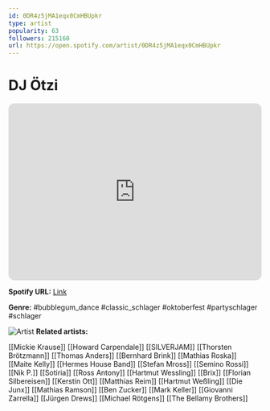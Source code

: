 ```yaml
---
id: 0DR4z5jMA1eqx0CmHBUpkr
type: artist
popularity: 63
followers: 215160
url: https://open.spotify.com/artist/0DR4z5jMA1eqx0CmHBUpkr
---
```

# DJ Ötzi

<iframe style="border-radius:12px" src="https://open.spotify.com/embed/artist/0DR4z5jMA1eqx0CmHBUpkr" width="100%" height="352" frameBorder="0" allowfullscreen="" allow="autoplay; clipboard-write; encrypted-media; fullscreen; picture-in-picture" loading="lazy"></iframe>

**Spotify URL:** [Link](https://open.spotify.com/artist/0DR4z5jMA1eqx0CmHBUpkr)

**Genre:**  #bubblegum_dance #classic_schlager #oktoberfest #partyschlager #schlager

![Artist](https://i.scdn.co/image/ab6761610000e5eb818116418fc8f220c6ef7881)
**Related artists:**

[[Mickie Krause]]
[[Howard Carpendale]]
[[SILVERJAM]]
[[Thorsten Brötzmann]]
[[Thomas Anders]]
[[Bernhard Brink]]
[[Mathias Roska]]
[[Maite Kelly]]
[[Hermes House Band]]
[[Stefan Mross]]
[[Semino Rossi]]
[[Nik P.]]
[[Sotiria]]
[[Ross Antony]]
[[Hartmut Wessling]]
[[Brix]]
[[Florian Silbereisen]]
[[Kerstin Ott]]
[[Matthias Reim]]
[[Hartmut Weßling]]
[[Die Junx]]
[[Mathias Ramson]]
[[Ben Zucker]]
[[Mark Keller]]
[[Giovanni Zarrella]]
[[Jürgen Drews]]
[[Michael Rötgens]]
[[The Bellamy Brothers]]
